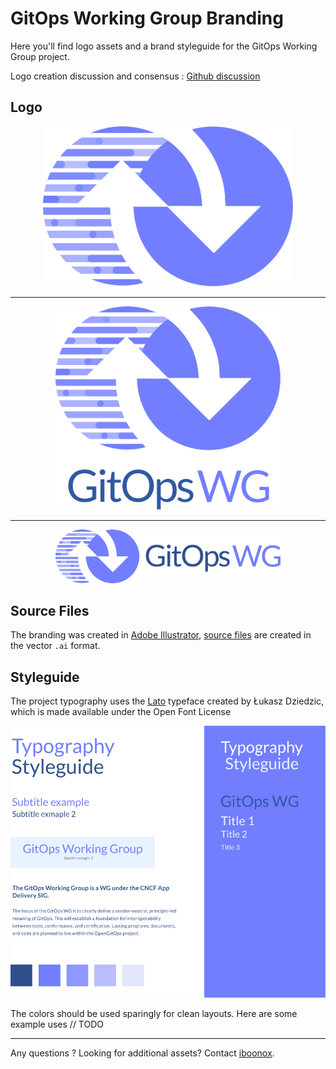 # GitOps Working Group Branding

Here you'll find logo assets and a brand styleguide for the GitOps Working Group project.

Logo creation discussion and consensus : [Github discussion](https://github.com/gitops-working-group/gitops-working-group/discussions/63)

## Logo

<div align="center">
<img src="icon/color/gitopswg-icon-color.svg" width=400px  /><hr/>
<img src="stacked/color/gitopswg-stacked-color.svg" width=360px  /><hr/>
<img src="horizontal/color/gitopswg-horizontal-color.svg" width=360px  />
</div>


## Source Files

The branding was created in [Adobe Illustrator](https://www.adobe.com/fr/products/illustrator.html), [source files](../src/) are created in the vector `.ai` format.

## Styleguide

The project typography uses the [Lato](https://fonts.google.com/specimen/Lato) typeface created by Łukasz Dziedzic, which is made available under the Open Font License

![opengitops-styleguide-typography](styleguide.svg)


The colors should be used sparingly for clean layouts. Here are some example uses // TODO

---

Any questions ? Looking for additional assets? Contact [iboonox](https://github.com/iboonox/).